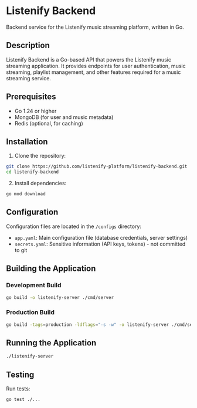 # Listenify Backend

Backend service for the Listenify music streaming platform, written in Go.

## Description

Listenify Backend is a Go-based API that powers the Listenify music streaming application. It provides endpoints for user authentication, music streaming, playlist management, and other features required for a music streaming service.

## Prerequisites

- Go 1.24 or higher
- MongoDB (for user and music metadata)
- Redis (optional, for caching)

## Installation

1. Clone the repository:
```bash
git clone https://github.com/listenify-platform/listenify-backend.git
cd listenify-backend
```

2. Install dependencies:
```bash
go mod download
```

## Configuration

Configuration files are located in the `/configs` directory:

- `app.yaml`: Main configuration file (database credentials, server settings)
- `secrets.yaml`: Sensitive information (API keys, tokens) - not committed to git

## Building the Application

### Development Build
```bash
go build -o listenify-server ./cmd/server
```

### Production Build
```bash
go build -tags=production -ldflags="-s -w" -o listenify-server ./cmd/server
```

## Running the Application

```bash
./listenify-server
```

## Testing

Run tests:
```bash
go test ./...
```
